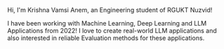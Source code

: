 Hi, I'm Krishna Vamsi Anem, an Engineering student of RGUKT Nuzvid!

I have been working with Machine Learning, Deep Learning and LLM Applications from 2022!
I love to create real-world LLM applications and also interested in reliable Evaluation methods for these applications.

